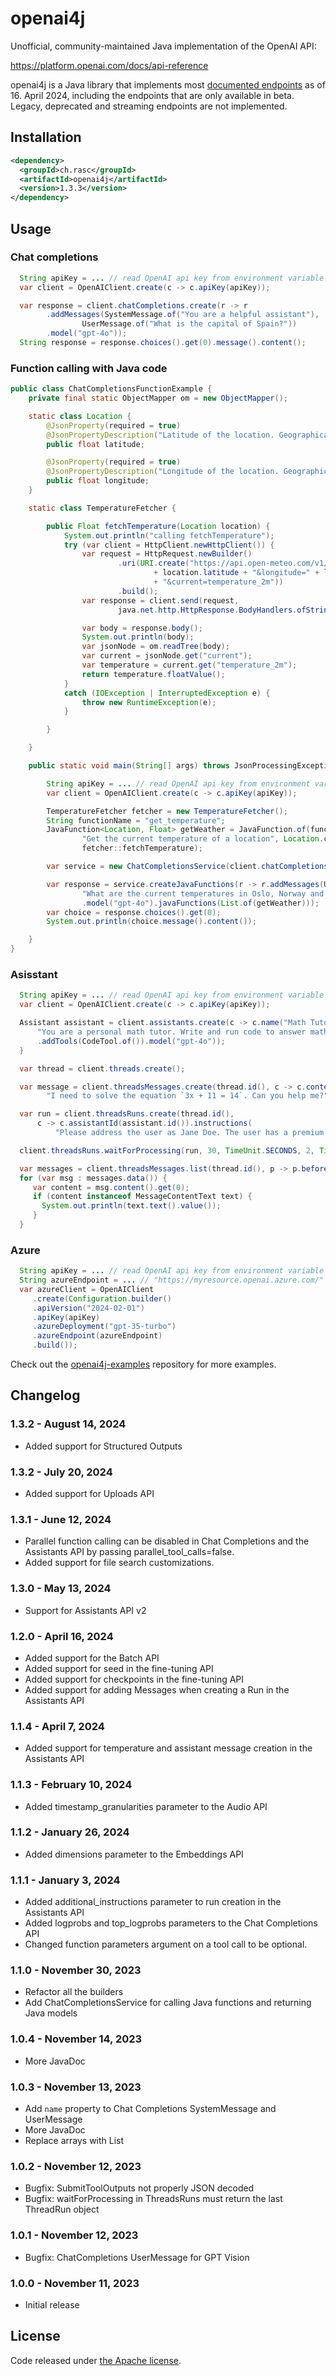 # openai4j

Unofficial, community-maintained Java implementation of the OpenAI API:

https://platform.openai.com/docs/api-reference

openai4j is a Java library that implements most [documented endpoints](https://platform.openai.com/docs/api-reference) as of 16. April 2024, 
including the endpoints that are only available in beta.  
Legacy, deprecated and streaming endpoints are not implemented.

## Installation

```xml
<dependency>
  <groupId>ch.rasc</groupId>
  <artifactId>openai4j</artifactId>
  <version>1.3.3</version>
</dependency>
```


## Usage

### Chat completions
```java
  String apiKey = ... // read OpenAI api key from environment variable
  var client = OpenAIClient.create(c -> c.apiKey(apiKey));

  var response = client.chatCompletions.create(r -> r
		.addMessages(SystemMessage.of("You are a helpful assistant"),
				UserMessage.of("What is the capital of Spain?"))
		.model("gpt-4o"));
  String response = response.choices().get(0).message().content();
```

### Function calling with Java code

```java
public class ChatCompletionsFunctionExample {
	private final static ObjectMapper om = new ObjectMapper();

	static class Location {
		@JsonProperty(required = true)
		@JsonPropertyDescription("Latitude of the location. Geographical WGS84 coordinates")
		public float latitude;

		@JsonProperty(required = true)
		@JsonPropertyDescription("Longitude of the location. Geographical WGS84 coordinates")
		public float longitude;
	}

	static class TemperatureFetcher {

		public Float fetchTemperature(Location location) {
			System.out.println("calling fetchTemperature");
			try (var client = HttpClient.newHttpClient()) {
				var request = HttpRequest.newBuilder()
						.uri(URI.create("https://api.open-meteo.com/v1/metno?latitude="
								+ location.latitude + "&longitude=" + location.longitude
								+ "&current=temperature_2m"))
						.build();
				var response = client.send(request,
						java.net.http.HttpResponse.BodyHandlers.ofString());

				var body = response.body();
				System.out.println(body);
				var jsonNode = om.readTree(body);
				var current = jsonNode.get("current");
				var temperature = current.get("temperature_2m");
				return temperature.floatValue();
			}
			catch (IOException | InterruptedException e) {
				throw new RuntimeException(e);
			}

		}

	}

	public static void main(String[] args) throws JsonProcessingException {

		String apiKey = ... // read OpenAI api key from environment variable
		var client = OpenAIClient.create(c -> c.apiKey(apiKey));

		TemperatureFetcher fetcher = new TemperatureFetcher();
		String functionName = "get_temperature";
		JavaFunction<Location, Float> getWeather = JavaFunction.of(functionName,
				"Get the current temperature of a location", Location.class,
				fetcher::fetchTemperature);

		var service = new ChatCompletionsService(client.chatCompletions, om);

		var response = service.createJavaFunctions(r -> r.addMessages(UserMessage.of(
				"What are the current temperatures in Oslo, Norway and Helsinki, Finland?"))
				.model("gpt-4o").javaFunctions(List.of(getWeather)));
		var choice = response.choices().get(0);
		System.out.println(choice.message().content());

	}
}
```


### Asisstant

```java
  String apiKey = ... // read OpenAI api key from environment variable
  var client = OpenAIClient.create(c -> c.apiKey(apiKey));

  Assistant assistant = client.assistants.create(c -> c.name("Math Tutor").instructions(
      "You are a personal math tutor. Write and run code to answer math questions.")
      .addTools(CodeTool.of()).model("gpt-4o"));
  }

  var thread = client.threads.create();

  var message = client.threadsMessages.create(thread.id(), c -> c.content(
        "I need to solve the equation `3x + 11 = 14`. Can you help me?"));

  var run = client.threadsRuns.create(thread.id(),
      c -> c.assistantId(assistant.id()).instructions(
          "Please address the user as Jane Doe. The user has a premium account."));

  client.threadsRuns.waitForProcessing(run, 30, TimeUnit.SECONDS, 2, TimeUnit.MINUTES);

  var messages = client.threadsMessages.list(thread.id(), p -> p.before(message.id()));
  for (var msg : messages.data()) {
     var content = msg.content().get(0);
     if (content instanceof MessageContentText text) {
       System.out.println(text.text().value());
     }
  }
```

### Azure

```java
  String apiKey = ... // read OpenAI api key from environment variable
  String azureEndpoint = ... // "https://myresource.openai.azure.com/"
  var azureClient = OpenAIClient
     .create(Configuration.builder()
     .apiVersion("2024-02-01")
     .apiKey(apiKey)
     .azureDeployment("gpt-35-turbo")
     .azureEndpoint(azureEndpoint)
     .build());
```     

Check out the [openai4j-examples](https://github.com/ralscha/openai4j-examples) repository for more examples.

## Changelog

### 1.3.2 - August 14, 2024
  * Added support for Structured Outputs

### 1.3.2 - July 20, 2024
  * Added support for Uploads API

### 1.3.1 - June 12, 2024
  * Parallel function calling can be disabled in Chat Completions and the Assistants API by passing parallel_tool_calls=false.
  * Added support for file search customizations.

### 1.3.0 - May 13, 2024
  * Support for Assistants API v2

### 1.2.0 - April 16, 2024
  * Added support for the Batch API
  * Added support for seed in the fine-tuning API
  * Added support for checkpoints in the fine-tuning API
  * Added support for adding Messages when creating a Run in the Assistants API

### 1.1.4 - April 7, 2024
  * Added support for temperature and assistant message creation in the Assistants API

### 1.1.3 - February 10, 2024
  * Added timestamp_granularities parameter to the Audio API

### 1.1.2 - January 26, 2024
  * Added dimensions parameter to the Embeddings API

### 1.1.1 - January 3, 2024
  * Added additional_instructions parameter to run creation in the Assistants API
  * Added logprobs and top_logprobs parameters to the Chat Completions API
  * Changed function parameters argument on a tool call to be optional.

### 1.1.0 - November 30, 2023
  * Refactor all the builders
  * Add ChatCompletionsService for calling Java functions and returning Java models

### 1.0.4 - November 14, 2023
  * More JavaDoc

### 1.0.3 - November 13, 2023
  * Add `name` property to Chat Completions SystemMessage and UserMessage
  * More JavaDoc
  * Replace arrays with List
  
### 1.0.2 - November 12, 2023
  * Bugfix: SubmitToolOutputs not properly JSON decoded
  * Bugfix: waitForProcessing in ThreadsRuns must return the last ThreadRun object

### 1.0.1 - November 12, 2023
  * Bugfix: ChatCompletions UserMessage for GPT Vision

### 1.0.0 - November 11, 2023
  * Initial release



## License
Code released under [the Apache license](http://www.apache.org/licenses/).
